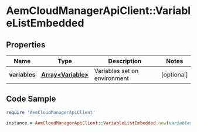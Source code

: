# AemCloudManagerApiClient::VariableListEmbedded

## Properties

Name | Type | Description | Notes
------------ | ------------- | ------------- | -------------
**variables** | [**Array&lt;Variable&gt;**](Variable.md) | Variables set on environment | [optional] 

## Code Sample

```ruby
require 'AemCloudManagerApiClient'

instance = AemCloudManagerApiClient::VariableListEmbedded.new(variables: [{ &#39;name&#39;:&#39;variable1Name&#39;, &#39;value&#39;:&#39;variable1Value&#39;}, { &#39;name&#39;:&#39;variable2Name&#39;, &#39;type&#39;:&#39;secretString&#39;, &#39;value&#39;:&#39;variable2SecretValue&#39;}])
```


